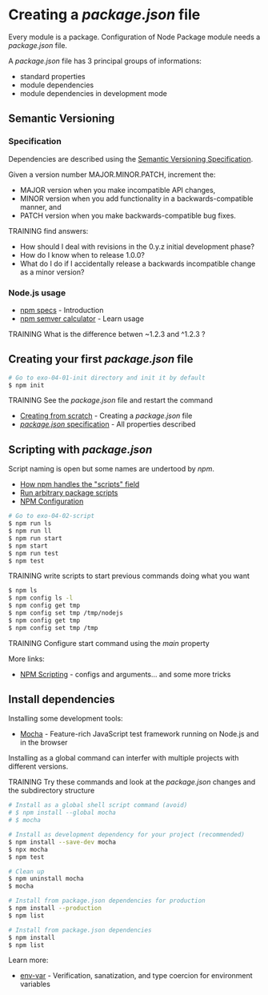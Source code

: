 # Creating a _package.json_ file

Every module is a package. Configuration of Node Package module needs a _package.json_ file.

A _package.json_ file has 3 principal groups of informations:

- standard properties
- module dependencies
- module dependencies in development mode

## Semantic Versioning

### Specification

Dependencies are described using the [Semantic Versioning Specification](https://semver.org).

Given a version number MAJOR.MINOR.PATCH, increment the:

- MAJOR version when you make incompatible API changes,
- MINOR version when you add functionality in a backwards-compatible manner, and
- PATCH version when you make backwards-compatible bug fixes.

TRAINING find answers:

- How should I deal with revisions in the 0.y.z initial development phase?
- How do I know when to release 1.0.0?
- What do I do if I accidentally release a backwards incompatible change as a minor version?

### Node.js usage

- [npm specs](https://docs.npmjs.com/about-semantic-versioning) - Introduction
- [npm semver calculator](https://semver.npmjs.com/) - Learn usage

TRAINING What is the difference betwen ~1.2.3 and ^1.2.3 ?

## Creating your first _package.json_ file

```bash
# Go to exo-04-01-init directory and init it by default
$ npm init
```

TRAINING See the _package.json_ file and restart the command

- [Creating from scratch](https://docs.npmjs.com/creating-a-package-json-file) - Creating a _package.json_ file
- [_package.json_ specification](https://docs.npmjs.com/files/package.json) - All properties described

## Scripting with _package.json_

Script naming is open but some names are undertood by _npm_.

- [How npm handles the "scripts" field](https://docs.npmjs.com/misc/scripts)
- [Run arbitrary package scripts](https://docs.npmjs.com/cli/run-script)
- [NPM Configuration](https://docs.npmjs.com/misc/config)

```bash
# Go to exo-04-02-script
$ npm run ls
$ npm run ll
$ npm run start
$ npm start
$ npm run test
$ npm test
```

TRAINING write scripts to start previous commands doing what you want

```bash
$ npm ls
$ npm config ls -l
$ npm config get tmp
$ npm config set tmp /tmp/nodejs
$ npm config get tmp
$ npm config set tmp /tmp
```

TRAINING Configure start command using the _main_ property

More links:

- [NPM Scripting](http://www.marcusoft.net/2015/08/npm-scripting-configs-and-arguments.html) - configs and arguments... and some more tricks

## Install dependencies

Installing some development tools:

- [Mocha](https://mochajs.org/) - Feature-rich JavaScript test framework running on Node.js and in the browser

Installing as a global command can interfer with multiple projects with different versions.

TRAINING Try these commands and look at the _package.json_ changes and the subdirectory structure

```bash
# Install as a global shell script command (avoid)
# $ npm install --global mocha
# $ mocha

# Install as development dependency for your project (recommended)
$ npm install --save-dev mocha
$ npx mocha
$ npm test

# Clean up
$ npm uninstall mocha
$ mocha

# Install from package.json dependencies for production
$ npm install --production
$ npm list

# Install from package.json dependencies
$ npm install
$ npm list
```

Learn more:

- [env-var](https://github.com/evanshortiss/env-var/blob/master/package.json) - Verification, sanatization, and type coercion for environment variables
